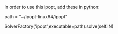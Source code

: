 In order to use this ipopt, add these in python:

path = "~/ipopt-linux64/ipopt"

SolverFactory('ipopt',executable=path).solve(self.iN)
